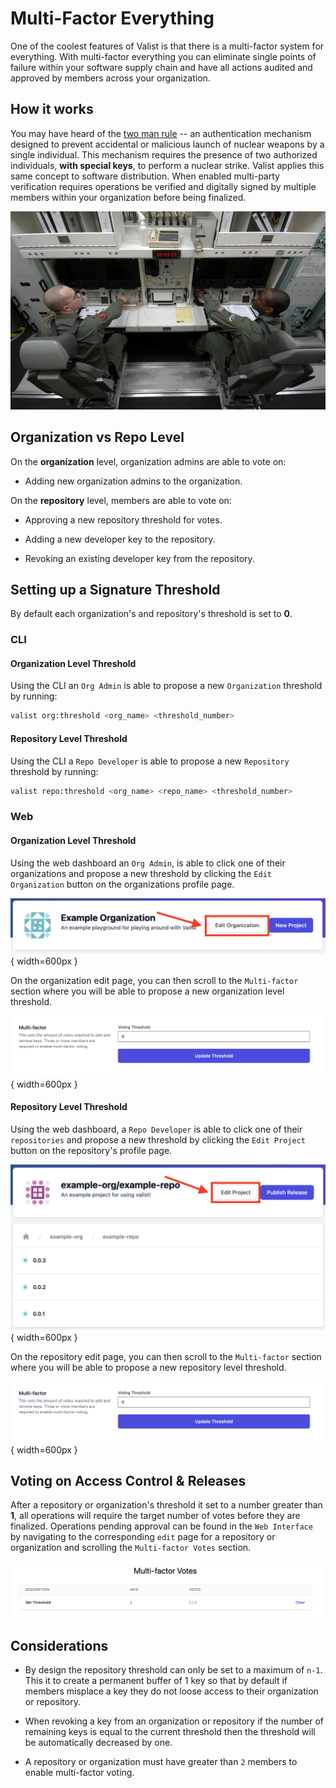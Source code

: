 # Multi-Factor Everything

One of the coolest features of Valist is that there is a multi-factor system for everything. With multi-factor everything you can eliminate single points of failure within your software supply chain and have all actions audited and approved by members across your organization.

## How it works

You may have heard of the [two man rule](https://en.wikipedia.org/wiki/Two-man_rule) -- an authentication mechanism designed to prevent accidental or malicious launch of nuclear weapons by a single individual. This mechanism requires the presence of two authorized individuals, **with special keys**, to perform a nuclear strike. Valist applies this same concept to software distribution. When enabled multi-party verification requires operations be verified and digitally signed by multiple members within your organization before being finalized.

![two-man-rule](img/two-man-rule.jpeg)

## Organization vs Repo Level

On the **organization** level, organization admins are able to vote on:

* Adding new organization admins to the organization.

On the **repository** level, members are able to vote on:

* Approving a new repository threshold for votes.

* Adding a new developer key to the repository.

* Revoking an existing developer key from the repository.

## Setting up a Signature Threshold

By default each organization's and repository's threshold is set to **0**.

### CLI

#### Organization Level Threshold

Using the CLI an `Org Admin`  is able to propose a new `Organization` threshold by running:

```bash
valist org:threshold <org_name> <threshold_number>
```

#### Repository Level Threshold

Using the CLI a `Repo Developer` is able to propose a new `Repository` threshold by running:

```bash
valist repo:threshold <org_name> <repo_name> <threshold_number>
```

### Web

#### Organization Level Threshold

Using the web dashboard an `Org Admin`, is able to click one of their organizations and propose a new threshold by clicking the `Edit Organization` button on the organizations profile page.

![valist-org-edit-button](img/valist-org-edit-button.png){ width=600px }

On the organization edit page, you can then scroll to the `Multi-factor` section where you will be able to propose a new organization level threshold.

![valist-org-set-threshold](img/valist-org-set-threshold.png){ width=600px }

#### Repository Level Threshold

Using the web dashboard, a `Repo Developer` is able to click one of their `repositories` and propose a new threshold by clicking the `Edit Project` button on the repository's profile page.

![valist-org-edit-button](img/valist-repo-edit-button.png){ width=600px }

On the repository edit page, you can then scroll to the `Multi-factor` section where you will be able to propose a new repository level threshold.

![valist-org-set-threshold](img/valist-org-set-threshold.png){ width=600px }

## Voting on Access Control & Releases

After a repository or organization's threshold it set to a number greater than **1**, all operations will require the target number of votes before they are finalized. Operations pending approval can be found in the `Web Interface` by navigating to the corresponding `edit` page for a repository or organization and scrolling the `Multi-factor Votes` section.

![multi-factor-votes](img/valist-multi-factor-votes.png)

## Considerations

* By design the repository threshold can only be set to a maximum of `n-1`. This it to create a permanent buffer of 1 key so that by default if members misplace a key they do not loose access to their organization or repository.

* When revoking a key from an organization or repository if the number of remaining keys is equal to the current threshold then the threshold will be automatically decreased by one.

* A repository or organization must have greater than `2` members to enable multi-factor voting.
